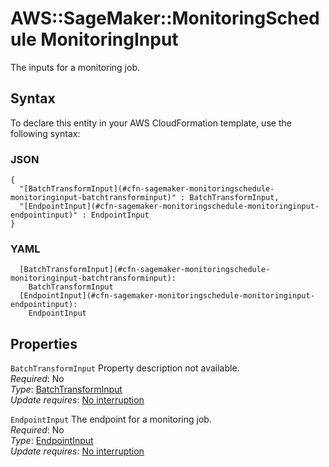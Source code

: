 # AWS::SageMaker::MonitoringSchedule MonitoringInput<a name="aws-properties-sagemaker-monitoringschedule-monitoringinput"></a>

The inputs for a monitoring job\.

## Syntax<a name="aws-properties-sagemaker-monitoringschedule-monitoringinput-syntax"></a>

To declare this entity in your AWS CloudFormation template, use the following syntax:

### JSON<a name="aws-properties-sagemaker-monitoringschedule-monitoringinput-syntax.json"></a>

```
{
  "[BatchTransformInput](#cfn-sagemaker-monitoringschedule-monitoringinput-batchtransforminput)" : BatchTransformInput,
  "[EndpointInput](#cfn-sagemaker-monitoringschedule-monitoringinput-endpointinput)" : EndpointInput
}
```

### YAML<a name="aws-properties-sagemaker-monitoringschedule-monitoringinput-syntax.yaml"></a>

```
  [BatchTransformInput](#cfn-sagemaker-monitoringschedule-monitoringinput-batchtransforminput): 
    BatchTransformInput
  [EndpointInput](#cfn-sagemaker-monitoringschedule-monitoringinput-endpointinput): 
    EndpointInput
```

## Properties<a name="aws-properties-sagemaker-monitoringschedule-monitoringinput-properties"></a>

`BatchTransformInput`  <a name="cfn-sagemaker-monitoringschedule-monitoringinput-batchtransforminput"></a>
Property description not available\.  
*Required*: No  
*Type*: [BatchTransformInput](aws-properties-sagemaker-monitoringschedule-batchtransforminput.md)  
*Update requires*: [No interruption](https://docs.aws.amazon.com/AWSCloudFormation/latest/UserGuide/using-cfn-updating-stacks-update-behaviors.html#update-no-interrupt)

`EndpointInput`  <a name="cfn-sagemaker-monitoringschedule-monitoringinput-endpointinput"></a>
The endpoint for a monitoring job\.  
*Required*: No  
*Type*: [EndpointInput](aws-properties-sagemaker-monitoringschedule-endpointinput.md)  
*Update requires*: [No interruption](https://docs.aws.amazon.com/AWSCloudFormation/latest/UserGuide/using-cfn-updating-stacks-update-behaviors.html#update-no-interrupt)